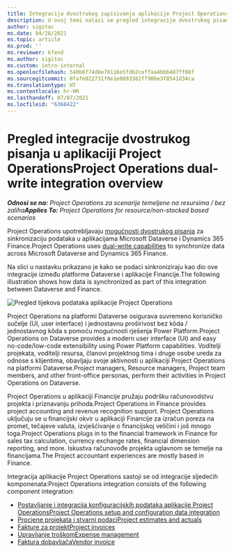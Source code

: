 ```yaml
---
title: Integracija dvostrukog zapisivanja aplikacije Project Operations
description: U ovoj temi nalazi se pregled integracije dvostrukog pisanja u aplikaciji Project Operations.
author: sigitac
ms.date: 04/28/2021
ms.topic: article
ms.prod: ''
ms.reviewer: kfend
ms.author: sigitac
ms.custom: intro-internal
ms.openlocfilehash: 540b6f74d8e79116e5fdb2ceffaa4bbb487ff08f
ms.sourcegitcommit: 0fafe022731f0e1e8693382ff906e3f8541d34ca
ms.translationtype: HT
ms.contentlocale: hr-HR
ms.lasthandoff: 07/07/2021
ms.locfileid: "6368422"
---
```

# <a name="project-operations-dual-write-integration-overview"></a><span data-ttu-id="02990-103">Pregled integracije dvostrukog pisanja u aplikaciji Project Operations</span><span class="sxs-lookup"><span data-stu-id="02990-103">Project Operations dual-write integration overview</span></span>

<span data-ttu-id="02990-104">_**Odnosi se na:** Project Operations za scenarije temeljene na resursima / bez zaliha_</span><span class="sxs-lookup"><span data-stu-id="02990-104">_**Applies To:** Project Operations for resource/non-stocked based scenarios_</span></span>

<span data-ttu-id="02990-105">Project Operations upotrebljavaju [mogućnosti dvostrukog pisanja](/dynamics365/fin-ops-core/dev-itpro/data-entities/dual-write/dual-write-home-page) za sinkronizaciju podataka u aplikacijama Microsoft Dataverse i Dynamics 365 Finance.</span><span class="sxs-lookup"><span data-stu-id="02990-105">Project Operations uses [dual-write capabilities](/dynamics365/fin-ops-core/dev-itpro/data-entities/dual-write/dual-write-home-page) to synchronize data across Microsoft Dataverse and Dynamics 365 Finance.</span></span>

<span data-ttu-id="02990-106">Na slici u nastavku prikazano je kako se podaci sinkroniziraju kao dio ove integracije između platforme Dataverse i aplikacije Financije.</span><span class="sxs-lookup"><span data-stu-id="02990-106">The following illustration shows how data is synchronized as part of this integration between Dataverse and Finance.</span></span>

![Pregled tijekova podataka aplikacije Project Operations](./media/ProjectOperationsFlows.jpg)

<span data-ttu-id="02990-108">Project Operations na platformi Dataverse osigurava suvremeno korisničko sučelje (UI, user interface) i jednostavnu proširivost bez kôda / jednostavnog kôda s pomoću mogućnosti rješenja Power Platform.</span><span class="sxs-lookup"><span data-stu-id="02990-108">Project Operations on Dataverse provides a modern user interface (UI) and easy no-code/low-code extensibility using Power Platform capabilities.</span></span> <span data-ttu-id="02990-109">Voditelji projekata, voditelji resursa, članovi projektnog tima i druge osobe ureda za odnose s klijentima, obavljaju svoje aktivnosti u aplikaciji Project Operations na platformi Dataverse.</span><span class="sxs-lookup"><span data-stu-id="02990-109">Project managers, Resource managers, Project team members, and other front-office personas, perform their activities in Project Operations on Dataverse.</span></span>

<span data-ttu-id="02990-110">Project Operations u aplikaciji Financije pružaju podršku računovodstvu projekta i priznavanju prihoda.</span><span class="sxs-lookup"><span data-stu-id="02990-110">Project Operations in Finance provides project accounting and revenue recognition support.</span></span> <span data-ttu-id="02990-111">Project Operations uključuju se u financijski okvir u aplikaciji Financije za izračun poreza na promet, tečajeve valuta, izvješćivanje o financijskoj veličini i još mnogo toga.</span><span class="sxs-lookup"><span data-stu-id="02990-111">Project Operations plugs in to the financial framework in Finance for sales tax calculation, currency exchange rates, financial dimension reporting, and more.</span></span> <span data-ttu-id="02990-112">Iskustva računovođe projekta uglavnom se temelje na financijama.</span><span class="sxs-lookup"><span data-stu-id="02990-112">The Project accountant experiences are mostly based in Finance.</span></span>

<span data-ttu-id="02990-113">Integracija aplikacije Project Operations sastoji se od integracije sljedećih komponenata:</span><span class="sxs-lookup"><span data-stu-id="02990-113">Project Operations integration consists of the following component integration:</span></span>


- [<span data-ttu-id="02990-114">Postavljanje i integracija konfiguracijskih podataka aplikacije Project Operations</span><span class="sxs-lookup"><span data-stu-id="02990-114">Project Operations setup and configuration data integration</span></span>](resource-dual-write-setup-integration.md) 
- [<span data-ttu-id="02990-115">Procjene projekata i stvarni podaci</span><span class="sxs-lookup"><span data-stu-id="02990-115">Project estimates and actuals</span></span>](resource-dual-write-estimates-actuals.md)
- [<span data-ttu-id="02990-116">Fakture za projekt</span><span class="sxs-lookup"><span data-stu-id="02990-116">Project invoices</span></span>](resource-dual-write-project-invoice.md)
- [<span data-ttu-id="02990-117">Upravljanje troškom</span><span class="sxs-lookup"><span data-stu-id="02990-117">Expense management</span></span>](resource-dual-write-expense.md)
- [<span data-ttu-id="02990-118">Faktura dobavljača</span><span class="sxs-lookup"><span data-stu-id="02990-118">Vendor invoice</span></span>](resource-dual-write-vendor-invoice.md)
